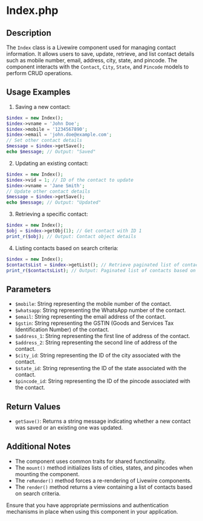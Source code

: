 # Index.php

## Description
The `Index` class is a Livewire component used for managing contact information. It allows users to save, update, retrieve, and list contact details such as mobile number, email, address, city, state, and pincode. The component interacts with the `Contact`, `City`, `State`, and `Pincode` models to perform CRUD operations.

## Usage Examples
1. Saving a new contact:
```php
$index = new Index();
$index->vname = 'John Doe';
$index->mobile = '1234567890';
$index->email = 'john.doe@example.com';
// Set other contact details
$message = $index->getSave();
echo $message; // Output: "Saved"
```

2. Updating an existing contact:
```php
$index = new Index();
$index->vid = 1; // ID of the contact to update
$index->vname = 'Jane Smith';
// Update other contact details
$message = $index->getSave();
echo $message; // Output: "Updated"
```

3. Retrieving a specific contact:
```php
$index = new Index();
$obj = $index->getObj(1); // Get contact with ID 1
print_r($obj); // Output: Contact object details
```

4. Listing contacts based on search criteria:
```php
$index = new Index();
$contactsList = $index->getList(); // Retrieve paginated list of contacts
print_r($contactsList); // Output: Paginated list of contacts based on search criteria
```

## Parameters
- `$mobile`: String representing the mobile number of the contact.
- `$whatsapp`: String representing the WhatsApp number of the contact.
- `$email`: String representing the email address of the contact.
- `$gstin`: String representing the GSTIN (Goods and Services Tax Identification Number) of the contact.
- `$address_1`: String representing the first line of address of the contact.
- `$address_2`: String representing the second line of address of the contact.
- `$city_id`: String representing the ID of the city associated with the contact.
- `$state_id`: String representing the ID of the state associated with the contact.
- `$pincode_id`: String representing the ID of the pincode associated with the contact.

## Return Values
- `getSave()`: Returns a string message indicating whether a new contact was saved or an existing one was updated.

## Additional Notes
- The component uses common traits for shared functionality.
- The `mount()` method initializes lists of cities, states, and pincodes when mounting the component.
- The `reRender()` method forces a re-rendering of Livewire components.
- The `render()` method returns a view containing a list of contacts based on search criteria.

Ensure that you have appropriate permissions and authentication mechanisms in place when using this component in your application.
